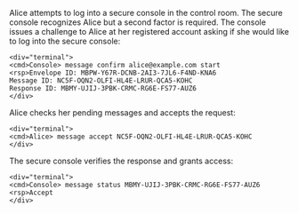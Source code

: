 
Alice attempts to log into a secure console in the control room. The secure console recognizes 
Alice but a second factor is required. The console issues a challenge to Alice at her
registered account asking if she would like to log into the secure console:


~~~~
<div="terminal">
<cmd>Console> message confirm alice@example.com start
<rsp>Envelope ID: MBPW-Y67R-DCNB-2AI3-7JL6-F4ND-KNA6
Message ID: NC5F-OQN2-OLFI-HL4E-LRUR-QCA5-KOHC
Response ID: MBMY-UJIJ-3PBK-CRMC-RG6E-FS77-AUZ6
</div>
~~~~

Alice checks her pending messages and accepts the request:


~~~~
<div="terminal">
<cmd>Alice> message accept NC5F-OQN2-OLFI-HL4E-LRUR-QCA5-KOHC
</div>
~~~~

The secure console verifies the response and grants access:


~~~~
<div="terminal">
<cmd>Console> message status MBMY-UJIJ-3PBK-CRMC-RG6E-FS77-AUZ6
<rsp>Accept
</div>
~~~~

